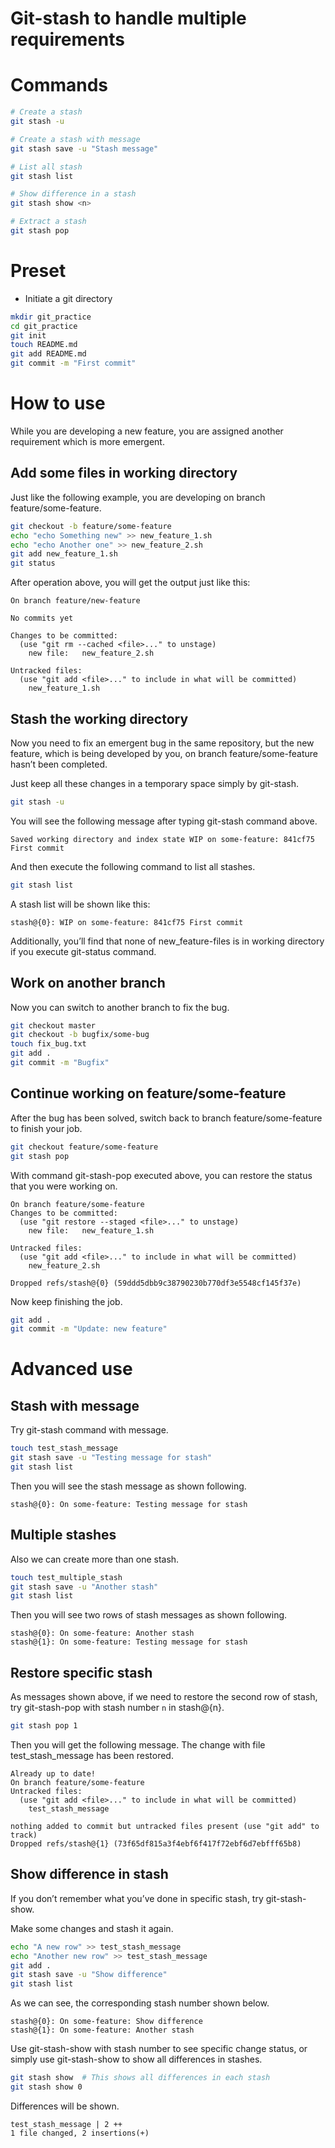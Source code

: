 # Git-stash to handle multiple requirements

# Commands

```bash
# Create a stash
git stash -u

# Create a stash with message
git stash save -u "Stash message"

# List all stash
git stash list

# Show difference in a stash
git stash show <n>

# Extract a stash
git stash pop
```

# Preset

- Initiate a git directory

```bash
mkdir git_practice
cd git_practice
git init
touch README.md
git add README.md
git commit -m "First commit"
```

# How to use

While you are developing a new feature, you are assigned another requirement which is more emergent.

## Add some files in working directory

Just like the following example, you are developing on branch feature/some-feature.

```bash
git checkout -b feature/some-feature
echo "echo Something new" >> new_feature_1.sh
echo "echo Another one" >> new_feature_2.sh
git add new_feature_1.sh
git status
```

After operation above, you will get the output just like this:

```
On branch feature/new-feature

No commits yet

Changes to be committed:
  (use "git rm --cached <file>..." to unstage)
	new file:   new_feature_2.sh

Untracked files:
  (use "git add <file>..." to include in what will be committed)
	new_feature_1.sh
```

## Stash the working directory

Now you need to fix an emergent bug in the same repository, but the new feature, which is being developed by you, on branch feature/some-feature hasn’t been completed.

Just keep all these changes in a temporary space simply by git-stash.

```bash
git stash -u
```

You will see the following message after typing git-stash command above.

```
Saved working directory and index state WIP on some-feature: 841cf75 First commit
```

And then execute the following command to list all stashes.

```bash
git stash list
```

A stash list will be shown like this:

```
stash@{0}: WIP on some-feature: 841cf75 First commit
```

Additionally, you’ll find that none of new_feature-files is in working directory if you execute git-status command.

## Work on another branch

Now you can switch to another branch to fix the bug.

```bash
git checkout master
git checkout -b bugfix/some-bug
touch fix_bug.txt
git add .
git commit -m "Bugfix"
```

## Continue working on feature/some-feature

After the bug has been solved, switch back to branch feature/some-feature to finish your job.

```bash
git checkout feature/some-feature
git stash pop
```

With command git-stash-pop executed above, you can restore the status that you were working on. 

```
On branch feature/some-feature
Changes to be committed:
  (use "git restore --staged <file>..." to unstage)
	new file:   new_feature_1.sh

Untracked files:
  (use "git add <file>..." to include in what will be committed)
	new_feature_2.sh

Dropped refs/stash@{0} (59ddd5dbb9c38790230b770df3e5548cf145f37e)
```

Now keep finishing the job.

```bash
git add .
git commit -m "Update: new feature"
```

# Advanced use

## Stash with message

Try git-stash command with message.

```bash
touch test_stash_message
git stash save -u "Testing message for stash"
git stash list
```

Then you will see the stash message as shown following.

```
stash@{0}: On some-feature: Testing message for stash
```

## Multiple stashes

Also we can create more than one stash.

```bash
touch test_multiple_stash
git stash save -u "Another stash"
git stash list
```

Then you will see two rows of stash messages as shown following.

```
stash@{0}: On some-feature: Another stash
stash@{1}: On some-feature: Testing message for stash
```

## Restore specific stash

As messages shown above, if we need to restore the second row of stash, try git-stash-pop with stash number `n` in stash@{n}.

```bash
git stash pop 1
```

Then you will get the following message. The change with file test_stash_message has been restored.

```
Already up to date!
On branch feature/some-feature
Untracked files:
  (use "git add <file>..." to include in what will be committed)
	test_stash_message

nothing added to commit but untracked files present (use "git add" to track)
Dropped refs/stash@{1} (73f65df815a3f4ebf6f417f72ebf6d7ebfff65b8)
```

## Show difference in stash

If you don’t remember what you’ve done in specific stash, try git-stash-show.

Make some changes and stash it again.

```bash
echo "A new row" >> test_stash_message
echo "Another new row" >> test_stash_message
git add .
git stash save -u "Show difference"
git stash list
```

As we can see, the corresponding stash number shown below.

```
stash@{0}: On some-feature: Show difference
stash@{1}: On some-feature: Another stash
```

Use git-stash-show with stash number to see specific change status, or simply use git-stash-show to show all differences in stashes.

```bash
git stash show  # This shows all differences in each stash
git stash show 0
```

Differences will be shown.

```
test_stash_message | 2 ++
1 file changed, 2 insertions(+)
```